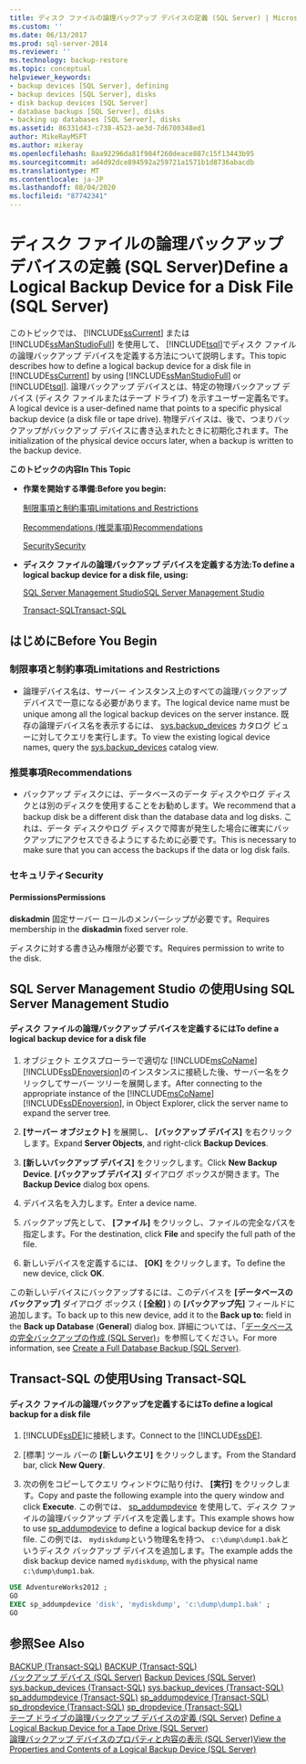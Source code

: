 ```yaml
---
title: ディスク ファイルの論理バックアップ デバイスの定義 (SQL Server) | Microsoft Docs
ms.custom: ''
ms.date: 06/13/2017
ms.prod: sql-server-2014
ms.reviewer: ''
ms.technology: backup-restore
ms.topic: conceptual
helpviewer_keywords:
- backup devices [SQL Server], defining
- backup devices [SQL Server], disks
- disk backup devices [SQL Server]
- database backups [SQL Server], disks
- backing up databases [SQL Server], disks
ms.assetid: 86331d43-c738-4523-ae3d-7d6700348ed1
author: MikeRayMSFT
ms.author: mikeray
ms.openlocfilehash: 8aa92296da81f984f260deace887c15f13443b95
ms.sourcegitcommit: ad4d92dce894592a259721a1571b1d8736abacdb
ms.translationtype: MT
ms.contentlocale: ja-JP
ms.lasthandoff: 08/04/2020
ms.locfileid: "87742341"
---
```

# <a name="define-a-logical-backup-device-for-a-disk-file-sql-server"></a><span data-ttu-id="a0e48-102">ディスク ファイルの論理バックアップ デバイスの定義 (SQL Server)</span><span class="sxs-lookup"><span data-stu-id="a0e48-102">Define a Logical Backup Device for a Disk File (SQL Server)</span></span>
  <span data-ttu-id="a0e48-103">このトピックでは、 [!INCLUDE[ssCurrent](../../includes/sscurrent-md.md)] または [!INCLUDE[ssManStudioFull](../../includes/ssmanstudiofull-md.md)] を使用して、 [!INCLUDE[tsql](../../includes/tsql-md.md)]でディスク ファイルの論理バックアップ デバイスを定義する方法について説明します。</span><span class="sxs-lookup"><span data-stu-id="a0e48-103">This topic describes how to define a logical backup device for a disk file in [!INCLUDE[ssCurrent](../../includes/sscurrent-md.md)] by using [!INCLUDE[ssManStudioFull](../../includes/ssmanstudiofull-md.md)] or [!INCLUDE[tsql](../../includes/tsql-md.md)].</span></span> <span data-ttu-id="a0e48-104">論理バックアップ デバイスとは、特定の物理バックアップ デバイス (ディスク ファイルまたはテープ ドライブ) を示すユーザー定義名です。</span><span class="sxs-lookup"><span data-stu-id="a0e48-104">A logical device is a user-defined name that points to a specific physical backup device (a disk file or tape drive).</span></span>  <span data-ttu-id="a0e48-105">物理デバイスは、後で、つまりバックアップがバックアップ デバイスに書き込まれたときに初期化されます。</span><span class="sxs-lookup"><span data-stu-id="a0e48-105">The initialization of the physical device occurs later, when a backup is written to the backup device.</span></span>  
  
 <span data-ttu-id="a0e48-106">**このトピックの内容**</span><span class="sxs-lookup"><span data-stu-id="a0e48-106">**In This Topic**</span></span>  
  
-   <span data-ttu-id="a0e48-107">**作業を開始する準備:**</span><span class="sxs-lookup"><span data-stu-id="a0e48-107">**Before you begin:**</span></span>  
  
     [<span data-ttu-id="a0e48-108">制限事項と制約事項</span><span class="sxs-lookup"><span data-stu-id="a0e48-108">Limitations and Restrictions</span></span>](#Restrictions)  
  
     [<span data-ttu-id="a0e48-109">Recommendations (推奨事項)</span><span class="sxs-lookup"><span data-stu-id="a0e48-109">Recommendations</span></span>](#Recommendations)  
  
     [<span data-ttu-id="a0e48-110">Security</span><span class="sxs-lookup"><span data-stu-id="a0e48-110">Security</span></span>](#Security)  
  
-   <span data-ttu-id="a0e48-111">**ディスク ファイルの論理バックアップ デバイスを定義する方法:**</span><span class="sxs-lookup"><span data-stu-id="a0e48-111">**To define a logical backup device for a disk file, using:**</span></span>  
  
     [<span data-ttu-id="a0e48-112">SQL Server Management Studio</span><span class="sxs-lookup"><span data-stu-id="a0e48-112">SQL Server Management Studio</span></span>](#SSMSProcedure)  
  
     [<span data-ttu-id="a0e48-113">Transact-SQL</span><span class="sxs-lookup"><span data-stu-id="a0e48-113">Transact-SQL</span></span>](#TsqlProcedure)  
  
##  <a name="before-you-begin"></a><a name="BeforeYouBegin"></a> <span data-ttu-id="a0e48-114">はじめに</span><span class="sxs-lookup"><span data-stu-id="a0e48-114">Before You Begin</span></span>  
  
###  <a name="limitations-and-restrictions"></a><a name="Restrictions"></a> <span data-ttu-id="a0e48-115">制限事項と制約事項</span><span class="sxs-lookup"><span data-stu-id="a0e48-115">Limitations and Restrictions</span></span>  
  
-   <span data-ttu-id="a0e48-116">論理デバイス名は、サーバー インスタンス上のすべての論理バックアップ デバイスで一意になる必要があります。</span><span class="sxs-lookup"><span data-stu-id="a0e48-116">The logical device name must be unique among all the logical backup devices on the server instance.</span></span> <span data-ttu-id="a0e48-117">既存の論理デバイス名を表示するには、 [sys.backup_devices](/sql/relational-databases/system-catalog-views/sys-backup-devices-transact-sql) カタログ ビューに対してクエリを実行します。</span><span class="sxs-lookup"><span data-stu-id="a0e48-117">To view the existing logical device names, query the [sys.backup_devices](/sql/relational-databases/system-catalog-views/sys-backup-devices-transact-sql) catalog view.</span></span>  
  
###  <a name="recommendations"></a><a name="Recommendations"></a> <span data-ttu-id="a0e48-118">推奨事項</span><span class="sxs-lookup"><span data-stu-id="a0e48-118">Recommendations</span></span>  
  
-   <span data-ttu-id="a0e48-119">バックアップ ディスクには、データベースのデータ ディスクやログ ディスクとは別のディスクを使用することをお勧めします。</span><span class="sxs-lookup"><span data-stu-id="a0e48-119">We recommend that a backup disk be a different disk than the database data and log disks.</span></span> <span data-ttu-id="a0e48-120">これは、データ ディスクやログ ディスクで障害が発生した場合に確実にバックアップにアクセスできるようにするために必要です。</span><span class="sxs-lookup"><span data-stu-id="a0e48-120">This is necessary to make sure that you can access the backups if the data or log disk fails.</span></span>  
  
###  <a name="security"></a><a name="Security"></a> <span data-ttu-id="a0e48-121">セキュリティ</span><span class="sxs-lookup"><span data-stu-id="a0e48-121">Security</span></span>  
  
####  <a name="permissions"></a><a name="Permissions"></a> <span data-ttu-id="a0e48-122">Permissions</span><span class="sxs-lookup"><span data-stu-id="a0e48-122">Permissions</span></span>  
 <span data-ttu-id="a0e48-123">**diskadmin** 固定サーバー ロールのメンバーシップが必要です。</span><span class="sxs-lookup"><span data-stu-id="a0e48-123">Requires membership in the **diskadmin** fixed server role.</span></span>  
  
 <span data-ttu-id="a0e48-124">ディスクに対する書き込み権限が必要です。</span><span class="sxs-lookup"><span data-stu-id="a0e48-124">Requires permission to write to the disk.</span></span>  
  
##  <a name="using-sql-server-management-studio"></a><a name="SSMSProcedure"></a> <span data-ttu-id="a0e48-125">SQL Server Management Studio の使用</span><span class="sxs-lookup"><span data-stu-id="a0e48-125">Using SQL Server Management Studio</span></span>  
  
#### <a name="to-define-a-logical-backup-device-for-a-disk-file"></a><span data-ttu-id="a0e48-126">ディスク ファイルの論理バックアップ デバイスを定義するには</span><span class="sxs-lookup"><span data-stu-id="a0e48-126">To define a logical backup device for a disk file</span></span>  
  
1.  <span data-ttu-id="a0e48-127">オブジェクト エクスプローラーで適切な [!INCLUDE[msCoName](../../includes/msconame-md.md)] [!INCLUDE[ssDEnoversion](../../includes/ssdenoversion-md.md)]のインスタンスに接続した後、サーバー名をクリックしてサーバー ツリーを展開します。</span><span class="sxs-lookup"><span data-stu-id="a0e48-127">After connecting to the appropriate instance of the [!INCLUDE[msCoName](../../includes/msconame-md.md)] [!INCLUDE[ssDEnoversion](../../includes/ssdenoversion-md.md)], in Object Explorer, click the server name to expand the server tree.</span></span>  
  
2.  <span data-ttu-id="a0e48-128">**[サーバー オブジェクト]** を展開し、 **[バックアップ デバイス]** を右クリックします。</span><span class="sxs-lookup"><span data-stu-id="a0e48-128">Expand **Server Objects**, and right-click **Backup Devices**.</span></span>  
  
3.  <span data-ttu-id="a0e48-129">**[新しいバックアップ デバイス]** をクリックします。</span><span class="sxs-lookup"><span data-stu-id="a0e48-129">Click **New Backup Device**.</span></span> <span data-ttu-id="a0e48-130">**[バックアップ デバイス]** ダイアログ ボックスが開きます。</span><span class="sxs-lookup"><span data-stu-id="a0e48-130">The **Backup Device** dialog box opens.</span></span>  
  
4.  <span data-ttu-id="a0e48-131">デバイス名を入力します。</span><span class="sxs-lookup"><span data-stu-id="a0e48-131">Enter a device name.</span></span>  
  
5.  <span data-ttu-id="a0e48-132">バックアップ先として、 **[ファイル]** をクリックし、ファイルの完全なパスを指定します。</span><span class="sxs-lookup"><span data-stu-id="a0e48-132">For the destination, click **File** and specify the full path of the file.</span></span>  
  
6.  <span data-ttu-id="a0e48-133">新しいデバイスを定義するには、 **[OK]** をクリックします。</span><span class="sxs-lookup"><span data-stu-id="a0e48-133">To define the new device, click **OK**.</span></span>  
  
 <span data-ttu-id="a0e48-134">この新しいデバイスにバックアップするには、このデバイスを **[データベースのバックアップ]** ダイアログ ボックス ( **[全般]** ) の **[バックアップ先]** フィールドに追加します。</span><span class="sxs-lookup"><span data-stu-id="a0e48-134">To back up to this new device, add it to the **Back up to:** field in the **Back up Database** (**General**) dialog box.</span></span> <span data-ttu-id="a0e48-135">詳細については、「[データベースの完全バックアップの作成 &#40;SQL Server&#41;](create-a-full-database-backup-sql-server.md)」を参照してください。</span><span class="sxs-lookup"><span data-stu-id="a0e48-135">For more information, see [Create a Full Database Backup &#40;SQL Server&#41;](create-a-full-database-backup-sql-server.md).</span></span>  
  
##  <a name="using-transact-sql"></a><a name="TsqlProcedure"></a> <span data-ttu-id="a0e48-136">Transact-SQL の使用</span><span class="sxs-lookup"><span data-stu-id="a0e48-136">Using Transact-SQL</span></span>  
  
#### <a name="to-define-a-logical-backup-for-a-disk-file"></a><span data-ttu-id="a0e48-137">ディスク ファイルの論理バックアップを定義するには</span><span class="sxs-lookup"><span data-stu-id="a0e48-137">To define a logical backup for a disk file</span></span>  
  
1.  <span data-ttu-id="a0e48-138">[!INCLUDE[ssDE](../../includes/ssde-md.md)]に接続します。</span><span class="sxs-lookup"><span data-stu-id="a0e48-138">Connect to the [!INCLUDE[ssDE](../../includes/ssde-md.md)].</span></span>  
  
2.  <span data-ttu-id="a0e48-139">[標準] ツール バーの **[新しいクエリ]** をクリックします。</span><span class="sxs-lookup"><span data-stu-id="a0e48-139">From the Standard bar, click **New Query**.</span></span>  
  
3.  <span data-ttu-id="a0e48-140">次の例をコピーしてクエリ ウィンドウに貼り付け、 **[実行]** をクリックします。</span><span class="sxs-lookup"><span data-stu-id="a0e48-140">Copy and paste the following example into the query window and click **Execute**.</span></span> <span data-ttu-id="a0e48-141">この例では、 [sp_addumpdevice](/sql/relational-databases/system-stored-procedures/sp-addumpdevice-transact-sql) を使用して、ディスク ファイルの論理バックアップ デバイスを定義します。</span><span class="sxs-lookup"><span data-stu-id="a0e48-141">This example shows how to use [sp_addumpdevice](/sql/relational-databases/system-stored-procedures/sp-addumpdevice-transact-sql) to define a logical backup device for a disk file.</span></span> <span data-ttu-id="a0e48-142">この例では、 `mydiskdump`という物理名を持つ、 `c:\dump\dump1.bak`というディスク バックアップ デバイスを追加します。</span><span class="sxs-lookup"><span data-stu-id="a0e48-142">The example adds the disk backup device named `mydiskdump`, with the physical name `c:\dump\dump1.bak`.</span></span>  
  
```sql  
USE AdventureWorks2012 ;  
GO  
EXEC sp_addumpdevice 'disk', 'mydiskdump', 'c:\dump\dump1.bak' ;  
GO  
```  
  
## <a name="see-also"></a><span data-ttu-id="a0e48-143">参照</span><span class="sxs-lookup"><span data-stu-id="a0e48-143">See Also</span></span>  
 <span data-ttu-id="a0e48-144">[BACKUP &#40;Transact-SQL&#41;](/sql/t-sql/statements/backup-transact-sql) </span><span class="sxs-lookup"><span data-stu-id="a0e48-144">[BACKUP &#40;Transact-SQL&#41;](/sql/t-sql/statements/backup-transact-sql) </span></span>  
 <span data-ttu-id="a0e48-145">[バックアップ デバイス &#40;SQL Server&#41;](backup-devices-sql-server.md) </span><span class="sxs-lookup"><span data-stu-id="a0e48-145">[Backup Devices &#40;SQL Server&#41;](backup-devices-sql-server.md) </span></span>  
 <span data-ttu-id="a0e48-146">[sys.backup_devices &#40;Transact-SQL&#41;](/sql/relational-databases/system-catalog-views/sys-backup-devices-transact-sql) </span><span class="sxs-lookup"><span data-stu-id="a0e48-146">[sys.backup_devices &#40;Transact-SQL&#41;](/sql/relational-databases/system-catalog-views/sys-backup-devices-transact-sql) </span></span>  
 <span data-ttu-id="a0e48-147">[sp_addumpdevice &#40;Transact-SQL&#41;](/sql/relational-databases/system-stored-procedures/sp-addumpdevice-transact-sql) </span><span class="sxs-lookup"><span data-stu-id="a0e48-147">[sp_addumpdevice &#40;Transact-SQL&#41;](/sql/relational-databases/system-stored-procedures/sp-addumpdevice-transact-sql) </span></span>  
 <span data-ttu-id="a0e48-148">[sp_dropdevice &#40;Transact-SQL&#41;](/sql/relational-databases/system-stored-procedures/sp-dropdevice-transact-sql) </span><span class="sxs-lookup"><span data-stu-id="a0e48-148">[sp_dropdevice &#40;Transact-SQL&#41;](/sql/relational-databases/system-stored-procedures/sp-dropdevice-transact-sql) </span></span>  
 <span data-ttu-id="a0e48-149">[テープ ドライブの論理バックアップ デバイスの定義 &#40;SQL Server&#41;](define-a-logical-backup-device-for-a-tape-drive-sql-server.md) </span><span class="sxs-lookup"><span data-stu-id="a0e48-149">[Define a Logical Backup Device for a Tape Drive &#40;SQL Server&#41;](define-a-logical-backup-device-for-a-tape-drive-sql-server.md) </span></span>  
 [<span data-ttu-id="a0e48-150">論理バックアップ デバイスのプロパティと内容の表示 &#40;SQL Server&#41;</span><span class="sxs-lookup"><span data-stu-id="a0e48-150">View the Properties and Contents of a Logical Backup Device &#40;SQL Server&#41;</span></span>](view-the-properties-and-contents-of-a-logical-backup-device-sql-server.md)  
  
  
